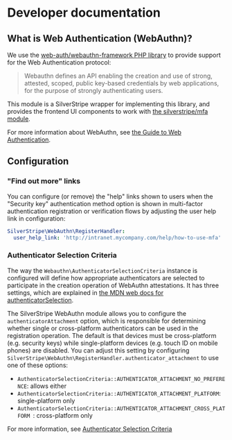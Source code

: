 # Developer documentation

## What is Web Authentication (WebAuthn)?

We use the [web-auth/webauthn-framework PHP library](https://github.com/web-auth/webauthn-framework) to provide support
for the Web Authentication protocol:

> Webauthn defines an API enabling the creation and use of strong, attested, scoped, public key-based credentials by
> web applications, for the purpose of strongly authenticating users.

This module is a SilverStripe wrapper for implementing this library, and provides the frontend UI components to work
with [the silverstripe/mfa module](https://github.com/silverstripe/silverstripe-mfa).

For more information about WebAuthn, see [the Guide to Web Authentication](https://webauthn.guide/).

## Configuration

### "Find out more" links

You can configure (or remove) the "help" links shown to users when the "Security key" authentication method
option is shown in multi-factor authentication registration or verification flows by adjusting the user help link
in configuration:

```yaml
SilverStripe\WebAuthn\RegisterHandler:
  user_help_link: 'http://intranet.mycompany.com/help/how-to-use-mfa'
```

### Authenticator Selection Criteria

The way the `Webauthn\AuthenticatorSelectionCriteria` instance is configured will define how appropriate authenticators
are selected to participate in the creation operation of WebAuthn attestations. It has three settings, which are
explained in [the MDN web docs for authenticatorSelection](https://developer.mozilla.org/en-US/docs/Web/API/PublicKeyCredentialCreationOptions/authenticatorSelection#Syntax).

The SilverStripe WebAuthn module allows you to configure the `authenticatorAttachment` option, which is responsible
for determining whether single or cross-platform authenticators can be used in the registration operation. The default
is that devices must be cross-platform (e.g. security keys) while single-platform devices (e.g. touch ID on mobile
phones) are disabled. You can adjust this setting by configuring
`SilverStripe\WebAuthn\RegisterHandler.authenticator_attachment` to use one of these options:

* `AuthenticatorSelectionCriteria::AUTHENTICATOR_ATTACHMENT_NO_PREFERENCE`: allows either
* `AuthenticatorSelectionCriteria::AUTHENTICATOR_ATTACHMENT_PLATFORM`: single-platform only
* `AuthenticatorSelectionCriteria::AUTHENTICATOR_ATTACHMENT_CROSS_PLATFORM `: cross-platform only

For more information, see [Authenticator Selection Criteria](https://github.com/web-auth/webauthn-framework/blob/v1.2/doc/webauthn/PublicKeyCredentialCreation.md#authenticator-selection-criteria)
